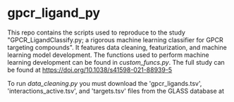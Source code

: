 # gpcr_ligand_py
This repo contains the scripts used to reproduce to the study "GPCR_LigandClassify.py; a rigorous machine learning classifier for GPCR targeting compounds". It features data cleaning, featurization, and machine learning model development. The functions used to perform machine learning development can be found in _custom_funcs.py_. The full study can be found at https://doi.org/10.1038/s41598-021-88939-5



To run _data_cleaning.py_ you must download the 'gpcr_ligands.tsv', 'interactions_active.tsv', and 'targets.tsv' files from the GLASS database at 
